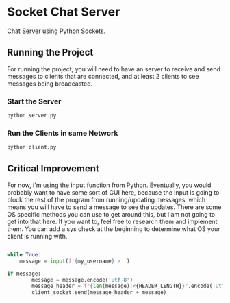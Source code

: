 
# Socket Chat Server

Chat Server using Python Sockets. 

## Running the Project

For running the project, you will need to have an server to receive and send messages to clients that are connected, and at least 2 clients to see messages being broadcasted.

### Start the Server
```python
python server.py
```
### Run the Clients in same Network
```python
python client.py
```

  
## Critical Improvement 
For now, i'm using the input function from Python. Eventually, you would probably want to have some sort of GUI here, because the input is going to block the rest of the program from running/updating messages, which means you will have to send a message to see the updates. There are some OS specific methods you can use to get around this, but I am not going to get into that here. If you want to, feel free to research them and implement them. You can add a sys check at the beginning to determine what OS your client is running with.
  
```python

while True:
    message = input(f'{my_username} > ') 

if message:
        message = message.encode('utf-8')
        message_header = f"{len(message):<{HEADER_LENGTH}}".encode('utf-8')
        client_socket.send(message_header + message)
```